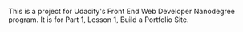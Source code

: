This is a project for Udacity's Front End Web Developer Nanodegree program. It is for Part 1, Lesson 1, Build a Portfolio Site.
